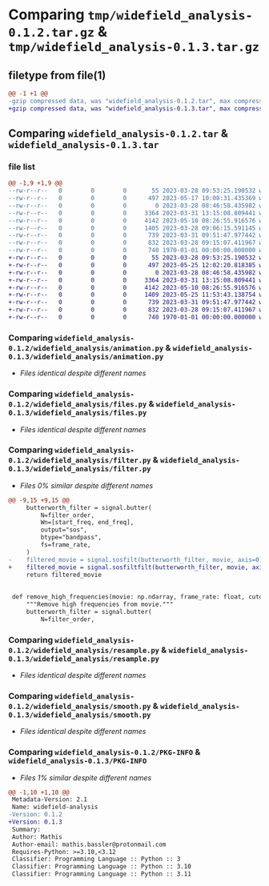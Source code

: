 # Comparing `tmp/widefield_analysis-0.1.2.tar.gz` & `tmp/widefield_analysis-0.1.3.tar.gz`

## filetype from file(1)

```diff
@@ -1 +1 @@
-gzip compressed data, was "widefield_analysis-0.1.2.tar", max compression
+gzip compressed data, was "widefield_analysis-0.1.3.tar", max compression
```

## Comparing `widefield_analysis-0.1.2.tar` & `widefield_analysis-0.1.3.tar`

### file list

```diff
@@ -1,9 +1,9 @@
--rw-r--r--   0        0        0       55 2023-03-28 09:53:25.190532 widefield_analysis-0.1.2/README.md
--rw-r--r--   0        0        0      497 2023-05-17 10:08:31.435369 widefield_analysis-0.1.2/pyproject.toml
--rw-r--r--   0        0        0        0 2023-03-28 08:46:58.435982 widefield_analysis-0.1.2/widefield_analysis/__init__.py
--rw-r--r--   0        0        0     3364 2023-03-31 13:15:08.809441 widefield_analysis-0.1.2/widefield_analysis/animation.py
--rw-r--r--   0        0        0     4142 2023-05-10 08:26:55.916576 widefield_analysis-0.1.2/widefield_analysis/files.py
--rw-r--r--   0        0        0     1405 2023-03-28 09:06:15.591145 widefield_analysis-0.1.2/widefield_analysis/filter.py
--rw-r--r--   0        0        0      739 2023-03-31 09:51:47.977442 widefield_analysis-0.1.2/widefield_analysis/resample.py
--rw-r--r--   0        0        0      832 2023-03-28 09:15:07.411967 widefield_analysis-0.1.2/widefield_analysis/smooth.py
--rw-r--r--   0        0        0      740 1970-01-01 00:00:00.000000 widefield_analysis-0.1.2/PKG-INFO
+-rw-r--r--   0        0        0       55 2023-03-28 09:53:25.190532 widefield_analysis-0.1.3/README.md
+-rw-r--r--   0        0        0      497 2023-05-25 12:02:20.818385 widefield_analysis-0.1.3/pyproject.toml
+-rw-r--r--   0        0        0        0 2023-03-28 08:46:58.435982 widefield_analysis-0.1.3/widefield_analysis/__init__.py
+-rw-r--r--   0        0        0     3364 2023-03-31 13:15:08.809441 widefield_analysis-0.1.3/widefield_analysis/animation.py
+-rw-r--r--   0        0        0     4142 2023-05-10 08:26:55.916576 widefield_analysis-0.1.3/widefield_analysis/files.py
+-rw-r--r--   0        0        0     1409 2023-05-25 11:53:43.138754 widefield_analysis-0.1.3/widefield_analysis/filter.py
+-rw-r--r--   0        0        0      739 2023-03-31 09:51:47.977442 widefield_analysis-0.1.3/widefield_analysis/resample.py
+-rw-r--r--   0        0        0      832 2023-03-28 09:15:07.411967 widefield_analysis-0.1.3/widefield_analysis/smooth.py
+-rw-r--r--   0        0        0      740 1970-01-01 00:00:00.000000 widefield_analysis-0.1.3/PKG-INFO
```

### Comparing `widefield_analysis-0.1.2/widefield_analysis/animation.py` & `widefield_analysis-0.1.3/widefield_analysis/animation.py`

 * *Files identical despite different names*

### Comparing `widefield_analysis-0.1.2/widefield_analysis/files.py` & `widefield_analysis-0.1.3/widefield_analysis/files.py`

 * *Files identical despite different names*

### Comparing `widefield_analysis-0.1.2/widefield_analysis/filter.py` & `widefield_analysis-0.1.3/widefield_analysis/filter.py`

 * *Files 0% similar despite different names*

```diff
@@ -9,15 +9,15 @@
     butterworth_filter = signal.butter(
         N=filter_order,
         Wn=[start_freq, end_freq],
         output="sos",
         btype="bandpass",
         fs=frame_rate,
     )
-    filtered_movie = signal.sosfilt(butterworth_filter, movie, axis=0)
+    filtered_movie = signal.sosfiltfilt(butterworth_filter, movie, axis=0)
     return filtered_movie
 
 
 def remove_high_frequencies(movie: np.ndarray, frame_rate: float, cutoff_freq: float, filter_order: int = 1) -> np.ndarray:
     """Remove high frequencies from movie."""
     butterworth_filter = signal.butter(
         N=filter_order,
```

### Comparing `widefield_analysis-0.1.2/widefield_analysis/resample.py` & `widefield_analysis-0.1.3/widefield_analysis/resample.py`

 * *Files identical despite different names*

### Comparing `widefield_analysis-0.1.2/widefield_analysis/smooth.py` & `widefield_analysis-0.1.3/widefield_analysis/smooth.py`

 * *Files identical despite different names*

### Comparing `widefield_analysis-0.1.2/PKG-INFO` & `widefield_analysis-0.1.3/PKG-INFO`

 * *Files 1% similar despite different names*

```diff
@@ -1,10 +1,10 @@
 Metadata-Version: 2.1
 Name: widefield-analysis
-Version: 0.1.2
+Version: 0.1.3
 Summary: 
 Author: Mathis
 Author-email: mathis.bassler@protonmail.com
 Requires-Python: >=3.10,<3.12
 Classifier: Programming Language :: Python :: 3
 Classifier: Programming Language :: Python :: 3.10
 Classifier: Programming Language :: Python :: 3.11
```

